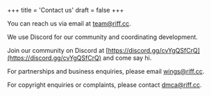 +++
title = 'Contact us'
draft = false
+++

You can reach us via email at [team@riff.cc](mailto:team@riff.cc).

We use Discord for our community and coordinating development.

Join our community on Discord at [https://discord.gg/cvYgQSfCrQ](https://discord.gg/cvYgQSfCrQ) and come say hi.

For partnerships and business enquiries, please email [wings@riff.cc](mailto:wings@riff.cc).

For copyright enquiries or complaints, please contact [dmca@riff.cc](mailto:dmca@riff.cc).